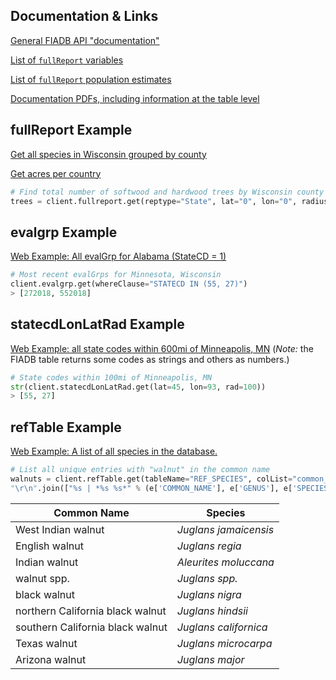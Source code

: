 ## Documentation & Links
[General FIADB API "documentation"](https://apps.fs.usda.gov/fia/datamart/images/datamart_api_tutorials.html)

[List of `fullReport` variables](https://apps.fs.usda.gov/fia/datamart/images/Evalidator_variable_library.html)

[List of `fullReport` population estimates](https://apps.fs.usda.gov/fia/datamart/images/Evalidator_pop_estimates.html)

[Documentation PDFs, including information at the table level](https://www.fia.fs.fed.us/library/database-documentation/)

## fullReport Example
[Get all species in Wisconsin grouped by county](https://apps.fs.usda.gov/Evalidator/rest/Evalidator/fullreport?reptype=State&lat=0&lon=0&radius=0&snum=Number%20of%20live%20trees%20(at%20least%201%20inch%20d.b.h./d.r.c.),%20in%20trees,%20on%20forest%20land&sdenom=No%20denominator%20-%20just%20produce%20estimates&wc=552018&pselected=Species%20group&rselected=County%20code%20and%20name&cselected=All%20live%20stocking&ptime=Current&rtime=Current&ctime=Current&wf=&wnum=&wnumdenom=&FIAorRPA=FIADEF&outputFormat=JSON&estOnly=Y&schemaName=FS_FIADB.)

[Get acres per country](https://apps.fs.usda.gov/Evalidator/rest/Evalidator/fullreport?reptype=State&lat=0&lon=0&radius=0&snum=Area%20of%20sampled%20land%20and%20water,%20in%20acres&sdenom=No%20denominator%20-%20just%20produce%20estimates&wc=552018&pselected=None&rselected=County%20code%20and%20name&cselected=EVALID&ptime=Current&rtime=Current&ctime=Current&wf=&wnum=&wnumdenom=&FIAorRPA=FIADEF&outputFormat=HTML&estOnly=Y&schemaName=FS_FIADB.)

```python
# Find total number of softwood and hardwood trees by Wisconsin county
trees = client.fullreport.get(reptype="State", lat="0", lon="0", radius="0", snum="Number of live trees (at least 1 inch d.b.h./d.r.c.), in trees, on forest land", sdenom="No denominator - just produce estimates", wc=552018, pselected="None", rselected="County code and name", cselected="Species group - Major")
```

## evalgrp Example
[Web Example: All evalGrp for Alabama (StateCD = 1)](https://apps.fs.usda.gov/Evalidator/rest/Evalidator/evalgrp?schemaName=FS_FIADB&whereClause=STATECD+IN+(1)&mostRecent=N)

```python
# Most recent evalGrps for Minnesota, Wisconsin
client.evalgrp.get(whereClause="STATECD IN (55, 27)")
> [272018, 552018]
```

## statecdLonLatRad Example
[Web Example: all state codes within 600mi of Minneapolis, MN](https://apps.fs.usda.gov/Evalidator/rest/Evalidator/statecdLonLatRad?lon=-93&lat=45&rad=600&schemaName=FS_FIA_SPATIAL) (*Note:* the FIADB table returns some codes as strings and others as numbers.)

```python
# State codes within 100mi of Minneapolis, MN
str(client.statecdLonLatRad.get(lat=45, lon=93, rad=100))
> [55, 27]
```

## refTable Example
[Web Example: A list of all species in the database.](https://apps.fs.usda.gov/Evalidator/rest/Evalidator/refTable?colList=common_name,%20genus,%20species&tableName=REF_SPECIES&whereStr=upper(common_name)%20like%20%27%%%27&outputFormat=HTML)

```python
# List all unique entries with "walnut" in the common name
walnuts = client.refTable.get(tableName="REF_SPECIES", colList="common_name, genus, species", whereStr="upper(common_name) LIKE '%WALNUT%'\r\n")
"\r\n".join(["%s | *%s %s*" % (e['COMMON_NAME'], e['GENUS'], e['SPECIES']) for e in walnuts])
```

Common Name | Species
-------------- | -------------
West Indian walnut | *Juglans jamaicensis*
English walnut | *Juglans regia*
Indian walnut | *Aleurites moluccana*
walnut spp. | *Juglans spp.*
black walnut | *Juglans nigra*
northern California black walnut | *Juglans hindsii*
southern California black walnut | *Juglans californica*
Texas walnut | *Juglans microcarpa*
Arizona walnut | *Juglans major*